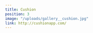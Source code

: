 ```yaml
---
title: Cushion
position: 3
image: "/uploads/gallery__cushion.jpg"
link: http://cushionapp.com/
---
```


